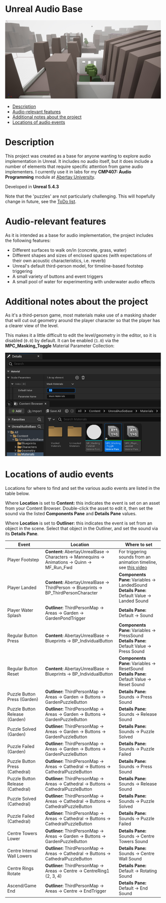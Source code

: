﻿# Unreal Audio Base
![Editor screenshot of the project](https://raw.githubusercontent.com/NiallMoody/UnrealAudioBase/main/Docs/Screenshot.jpg)

- [Description](#description)
- [Audio-relevant features](#audio-relevant-features)
- [Additional notes about the project](#additional-notes-about-the-project)
- [Locations of audio events](#locations-of-audio-events)

# Description

This project was created as a base for anyone wanting to explore audio implementation in Unreal. It includes no audio itself, but it does include a number of elements that require specific attention from game audio implementers. I currently use it in labs for my **CMP407: Audio Programming** module at [Abertay University](https://www.abertay.ac.uk/).

Developed in **Unreal 5.4.3**

Note that the 'puzzles' are not particularly challenging. This will hopefully change in future, see the [ToDo list](https://github.com/NiallMoody/UnrealAudioBase/blob/main/ToDo.md).

# Audio-relevant features

As it is intended as a base for audio implementation, the project includes the following features:

- Different surfaces to walk on/in (concrete, grass, water)
- Different shapes and sizes of enclosed spaces (with expectations of their own acoustic characteristics, i.e. reverb)
- Unreal's default third-person model, for timeline-based footstep triggering
- A small variety of buttons and event triggers
- A small pool of water for experimenting with underwater audio effects

# Additional notes about the project
As it's a third-person game, most materials make use of a masking shader that will cut out geometry around the player character so that the player has a clearer view of the level.

This makes it a little difficult to edit the level/geometry in the editor, so it is disabled (`0.0`) by default. It can be enabled (`1.0`) via the **MPC_Masking_Toggle** Material Parameter Collection:

![Screenshot of the location of MPC_Masking_Toggle](https://raw.githubusercontent.com/NiallMoody/UnrealAudioBase/main/Docs/MaskingToggleLocation.png)

# Locations of audio events

Locations for where to find and set the various audio events are listed in the table below.

Where **Location** is set to **Content:** this indicates the event is set on an asset from your Content Browser. Double-click the asset to edit it, then set the sound via the listed **Components Pane** and **Details Pane** values.

Where **Location** is set to **Outliner:** this indicates the event is set from an object in the scene. Select that object in the Outliner, and set the sound via its **Details Pane**.

|Event|Location|Where to set|
|-----|--------|------------|
|Player Footstep|**Content:** AbertayUnrealBase → Characters → Mannequins → Animations → Quinn → MF_Run_Fwd|For triggering sounds from an animation timeline, see [this video](https://www.youtube.com/watch?v=2Su20IGg0tw)|
|Player Landed|**Content:** AbertayUnrealBase → ThirdPerson → Blueprints → BP_ThirdPersonCharacter|**Components Pane:** Variables → LandedSound<br/>**Details Pane:** Default Value → Landed Sound|
|Player Water Splash|**Outliner:** ThirdPersonMap → Areas → Garden → GardenPondTrigger|**Details Pane:** Default → Sound|
|Regular Button Press|**Content:** AbertayUnrealBase → Blueprints → BP_IndividualButton|**Components Pane:** Variables → PressSound<br/>**Details Pane:** Default Value → Press Sound|
|Regular Button Reset|**Content:** AbertayUnrealBase → Blueprints → BP_IndividualButton|**Components Pane:** Variables → ResetSound<br/>**Details Pane:** Default Value → Reset Sound|
|Puzzle Button Press (Garden)|**Outliner:** ThirdPersonMap → Areas → Garden → Buttons → GardenPuzzleButton|**Details Pane:** Sounds → Press Sound|
|Puzzle Button Release (Garden)|**Outliner:** ThirdPersonMap → Areas → Garden → Buttons → GardenPuzzleButton|**Details Pane:** Sounds → Release Sound|
|Puzzle Solved (Garden)|**Outliner:** ThirdPersonMap → Areas → Garden → Buttons → GardenPuzzleButton|**Details Pane:** Sounds → Puzzle Solved|
|Puzzle Failed (Garden)|**Outliner:** ThirdPersonMap → Areas → Garden → Buttons → GardenPuzzleButton|**Details Pane:** Sounds → Puzzle Failed|
|Puzzle Button Press (Cathedral)|**Outliner:** ThirdPersonMap → Areas → Cathedral → Buttons → CathedralPuzzleButton|**Details Pane:** Sounds → Press Sound|
|Puzzle Button Release (Cathedral)|**Outliner:** ThirdPersonMap → Areas → Cathedral → Buttons → CathedralPuzzleButton|**Details Pane:** Sounds → Release Sound|
|Puzzle Solved (Cathedral)|**Outliner:** ThirdPersonMap → Areas → Cathedral → Buttons → CathedralPuzzleButton|**Details Pane:** Sounds → Puzzle Solved|
|Puzzle Failed (Cathedral)|**Outliner:** ThirdPersonMap → Areas → Cathedral → Buttons → CathedralPuzzleButton|**Details Pane:** Sounds → Puzzle Failed|
|Centre Towers Lower|**Outliner:** ThirdPersonMap → Areas → Garden → Buttons → GardenPuzzleButton|**Details Pane:** Sounds → Centre Towers Sound|
|Centre Internal Wall Lowers|**Outliner:** ThirdPersonMap → Areas → Cathedral → Buttons → CathedralPuzzleButton|**Details Pane:** Sounds → Centre Wall Sound|
|Centre Rings Rotate|**Outliner:** ThirdPersonMap → Areas → Centre → CentreRing1 (2, 3, 4)|**Details Pane:** Default → Rotating Sound|
|Ascend/Game End|**Outliner:** ThirdPersonMap → Areas → Centre → EndTrigger|**Details Pane:** Default → End Sound|

